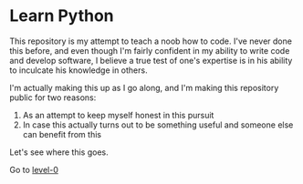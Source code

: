 # Learn Python

This repository is my attempt to teach a noob how to code. I've never done this before, and even though I'm fairly confident in my ability to write code and develop software, I believe a true test of one's expertise is in his ability to inculcate his knowledge in others.

I'm actually making this up as I go along, and I'm making this repository public for two reasons:

1. As an attempt to keep myself honest in this pursuit
2. In case this actually turns out to be something useful and someone else can benefit from this

Let's see where this goes.

Go to [level-0](level-0)
